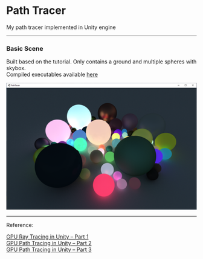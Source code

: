 # Path Tracer

My path tracer implemented in Unity engine

------

### Basic Scene
Built based on the tutorial. Only contains a ground and multiple spheres with skybox.  
Compiled executables available [here](https://github.com/teamclouday/PathTracer/releases/tag/tutorial)

<img src="Images/basic.png" width="600" alt="basic">

------

Reference:

[GPU Ray Tracing in Unity – Part 1](http://blog.three-eyed-games.com/2018/05/03/gpu-ray-tracing-in-unity-part-1/)  
[GPU Path Tracing in Unity – Part 2](http://three-eyed-games.com/2018/05/12/gpu-path-tracing-in-unity-part-2/)  
[GPU Path Tracing in Unity – Part 3](http://three-eyed-games.com/2019/03/18/gpu-path-tracing-in-unity-part-3/)